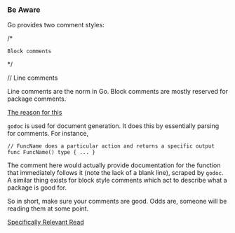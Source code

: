 ### Be Aware

Go provides two comment styles:

/*

    Block comments

 */

// Line comments

Line comments are the norm in Go. Block comments are mostly reserved for package
comments.

[The reason for this](https://pkg.go.dev/cmd/go#hdr-Show_documentation_for_package_or_symbol)

`godoc` is used for document generation. It does this by essentially parsing for
comments. For instance, 
```
// FuncName does a particular action and returns a specific output
func FuncName() type { ... }
```

The comment here would actually provide documentation for the function that
immediately follows it (note the lack of a blank line), scraped by `godoc`. A
similar thing exists for block style comments which act to describe what a
package is good for.

So in short, make sure your comments are good. Odds are, someone will be reading
them at some point.


[Specifically Relevant Read](https://go.dev/doc/effective_go#commentary)
